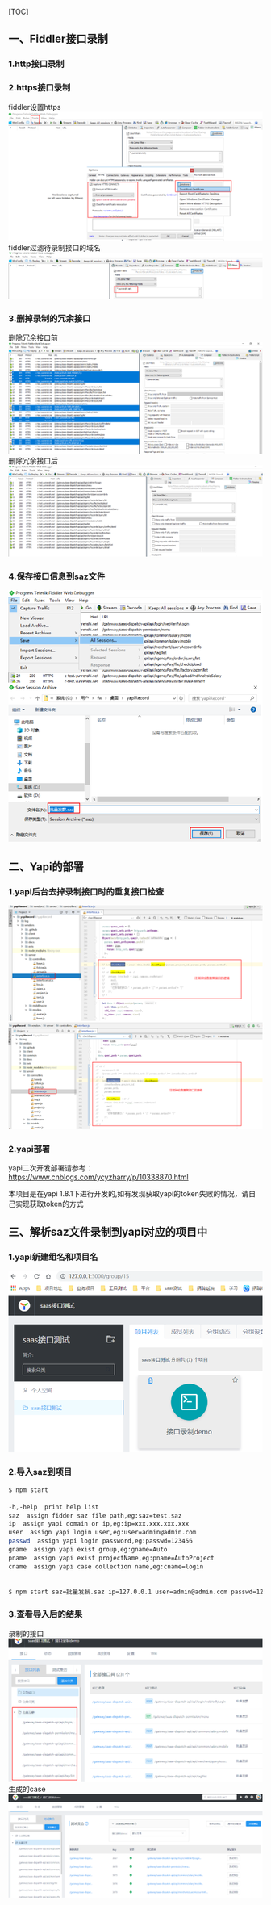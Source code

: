 [TOC]
## 一、Fiddler接口录制
### 1.http接口录制
### 2.https接口录制
fiddler设置https![](images/fiddler-https.png)
fiddler过滤待录制接口的域名![](images/fiddler-filter-domain.png)
### 3.删掉录制的冗余接口
删除冗余接口前![](images/fiddler-delete-before.png)
删除冗余接口后![](images/fiddler-delete-after.png)
### 4.保存接口信息到saz文件
![](images/fiddler-saz-file.png)
## 二、Yapi的部署
### 1.yapi后台去掉录制接口时的重复接口检查
![](images/yapi-remove-checkRepeat01.png)
![](images/yapi-remove-checkRepeat02.png)
### 2.yapi部署
yapi二次开发部署请参考：https://www.cnblogs.com/ycyzharry/p/10338870.html

本项目是在yapi 1.8.1下进行开发的,如有发现获取yapi的token失败的情况，请自己实现获取token的方式
## 三、解析saz文件录制到yapi对应的项目中
### 1.yapi新建组名和项目名
![](images/yapi-create-group-project.png)
### 2.导入saz到项目
```bash
$ npm start

-h,-help  print help list
saz  assign fidder saz file path,eg:saz=test.saz
ip  assign yapi domain or ip,eg:ip=xxx.xxx.xxx.xxx
user  assign yapi login user,eg:user=admin@admin.com
passwd  assign yapi login password,eg:passwd=123456
gname  assign yapi exist group,eg:gname=Auto
pname  assign yapi exist projectName,eg:pname=AutoProject
cname  assign yapi case collection name,eg:cname=login


$ npm start saz=批量发薪.saz ip=127.0.0.1 user=admin@admin.com passwd=123456 gname=saas接口测试 pname=接口录制demo cname=批量发薪

```
### 3.查看导入后的结果
录制的接口![](images/yapi-intfaces.png)
生成的case![](images/yapi-cases.png)